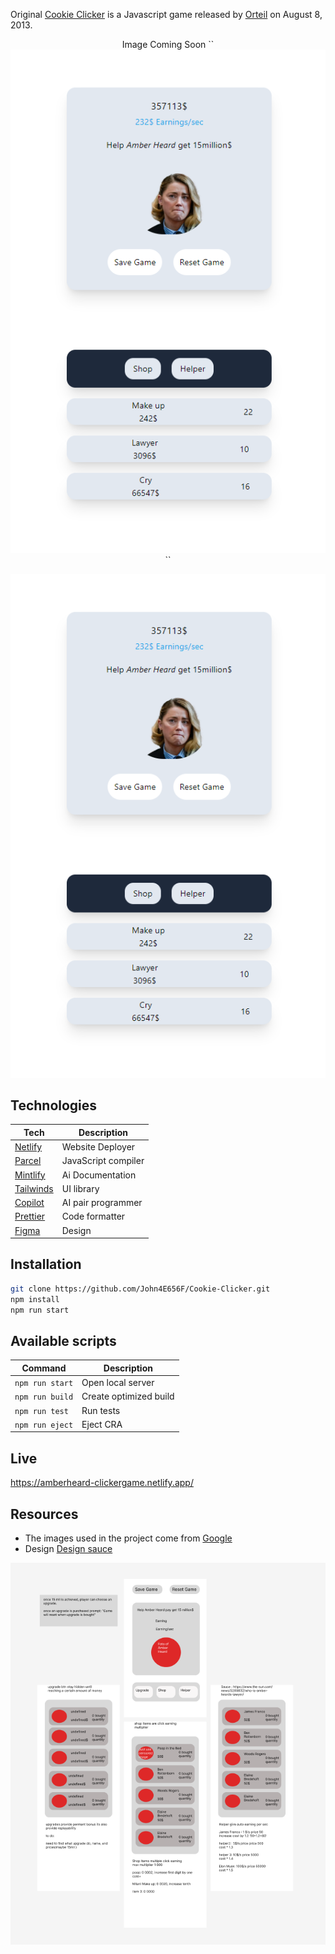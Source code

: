 Original [Cookie Clicker](http://orteil.dashnet.org/cookieclicker/) is a Javascript game released by [Orteil](https://cookieclicker.fandom.com/wiki/Orteil) on August 8, 2013.

<div align="center">
  Image Coming Soon
  ``<img src="/assets/demo.png" alt="">``
 </div>


![Amber Heard Clicker Game](/assets/demo.png "Alpha version of the game")


 
 ## Technologies
 
 | Tech                                          | Description                          |
| --------------------------------------------- | ------------------------------------ |
| [Netlify](https://www.netlify.com/)           | Website Deployer                     |
| [Parcel](https://parceljs.org/)               | JavaScript compiler                  |
| [Mintlify](https://www.mintlify.com/)         | Ai Documentation                     |
| [Tailwinds](https://tailwindcss.com/)         | UI library                           |
| [Copilot](https://copilot.github.com/)        | AI pair programmer                   |
| [Prettier](https://prettier.io/)              | Code formatter                       |
| [Figma](https://www.figma.com/)              | Design                      |


## Installation

```bash
git clone https://github.com/John4E656F/Cookie-Clicker.git
npm install
npm run start
```

## Available scripts

| Command         | Description            |
| --------------- | ---------------------- |
| `npm run start` | Open local server      |
| `npm run build` | Create optimized build |
| `npm run test`  | Run tests              |
| `npm run eject` | Eject CRA              |

## Live

<a href="https://amberheard-clickergame.netlify.app/">https://amberheard-clickergame.netlify.app/</a>

## Resources

- The images used in the project come from [Google](https://google.com/)
- Design [Design sauce](https://www.figma.com/file/miAUel02j6FYUso3k7AyEF/Coockie-Clicker?node-id=18%3A5)
<div align="center">

  <img src="/assets/ahc-design.png" alt="AmberHeard-clickergame-design">

 </div>
